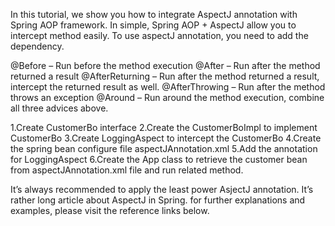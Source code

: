 In this tutorial, we show you how to integrate AspectJ annotation with Spring AOP framework. In simple, Spring AOP + AspectJ allow you to intercept method easily.
To use aspectJ annotation, you need to add the dependency.

@Before – Run before the method execution
@After – Run after the method returned a result
@AfterReturning – Run after the method returned a result, intercept the returned result as well.
@AfterThrowing – Run after the method throws an exception
@Around – Run around the method execution, combine all three advices above.

1.Create CustomerBo interface
2.Create the CustomerBoImpl to implement CustomerBo
3.Create LoggingAspect to intercept the CustomerBo
4.Create the spring bean configure file aspectJAnnotation.xml
5.Add the annotation for LoggingAspect
6.Create the App class to retrieve the customer bean from aspectJAnnotation.xml file and run related method.


It’s always recommended to apply the least power AsjectJ annotation. It’s rather long article about AspectJ in Spring. for further explanations and examples, please visit the reference links below.